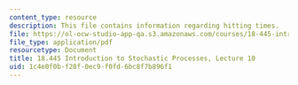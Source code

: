 ```yaml
---
content_type: resource
description: This file contains information regarding hitting times.
file: https://ol-ocw-studio-app-qa.s3.amazonaws.com/courses/18-445-introduction-to-stochastic-processes-spring-2015/1c4e0f0bf28f0ec9f0fd6bc8f7b896f1_MIT18_445S15_lecture10.pdf
file_type: application/pdf
resourcetype: Document
title: 18.445 Introduction to Stochastic Processes, Lecture 10
uid: 1c4e0f0b-f28f-0ec9-f0fd-6bc8f7b896f1
---
```

